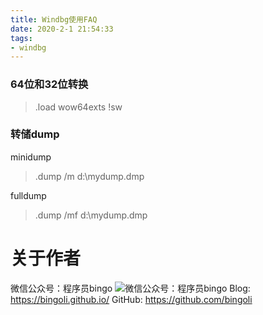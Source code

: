 ```yaml
---
title: Windbg使用FAQ
date: 2020-2-1 21:54:33
tags:
- windbg
---
```


### 64位和32位转换

> .load wow64exts
> !sw

### 转储dump

minidump
> .dump /m d:\mydump.dmp

fulldump
> .dump /mf d:\mydump.dmp


# 关于作者
微信公众号：程序员bingo
![微信公众号：程序员bingo](https://bingoli.github.io/wechat.jpeg)
Blog: https://bingoli.github.io/
GitHub: https://github.com/bingoli